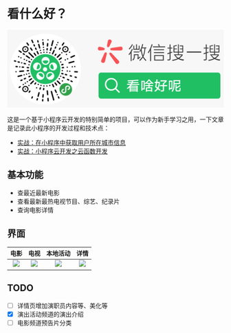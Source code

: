 # 看什么好？

![小程序码](./ercode.png)

这是一个基于小程序云开发的特别简单的项目，可以作为新手学习之用，一下文章是记录此小程序的开发过程和技术点：
- [实战：在小程序中获取用户所在城市信息](https://blog.zhangbing.site/2019/12/08/%E5%AE%9E%E6%88%98%EF%BC%9A%E5%9C%A8%E5%B0%8F%E7%A8%8B%E5%BA%8F%E4%B8%AD%E8%8E%B7%E5%8F%96%E7%94%A8%E6%88%B7%E6%89%80%E5%9C%A8%E5%9F%8E%E5%B8%82%E4%BF%A1%E6%81%AF/)
- [实战：小程序云开发之云函数开发](https://blog.zhangbing.site/2019/12/09/%E5%AE%9E%E6%88%98%EF%BC%9A%E5%B0%8F%E7%A8%8B%E5%BA%8F%E4%BA%91%E5%BC%80%E5%8F%91%E4%B9%8B%E4%BA%91%E5%87%BD%E6%95%B0%E5%BC%80%E5%8F%91/)

## 基本功能
- 查最近最新电影
- 查看最新最热电视节目、综艺、纪录片
- 查询电影详情

## 界面
|电影|电视|本地活动|详情|
|:-----:|:-------:|:-------:|:-------:|
|![](https://cdn.jsdelivr.net/gh/dunizb/cloudimg@jsdelivr/Screenshot_2019-12-03-18-51-21-533_com.tencent.mm.jpg)|![](https://cdn.jsdelivr.net/gh/dunizb/cloudimg@jsdelivr/Screenshot_2019-12-03-18-51-28-228_com.tencent.mm.jpg)|![](https://cdn.jsdelivr.net/gh/dunizb/cloudimg@jsdelivr/Screenshot_2019-12-03-18-51-43-257_com.tencent.mm.jpg)|![](https://cdn.jsdelivr.net/gh/dunizb/cloudimg@jsdelivr/Screenshot_2019-12-03-19-15-37-806_com.tencent.mm.jpg)|

## TODO
- [ ] 详情页增加演职员内容等、美化等
- [x] 演出活动频道的演出介绍
- [ ] 电影频道预告片分类
